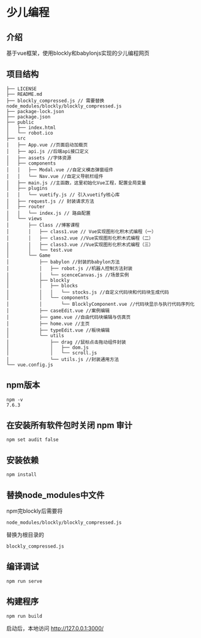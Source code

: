# 少儿编程

## 介绍
基于vue框架，使用blockly和babylonjs实现的少儿编程网页

## 项目结构

```
├── LICENSE
├── README.md
├── blockly_compressed.js // 需要替换node_modules/blockly/blockly_compressed.js
├── package-lock.json
├── package.json
├── public
│   ├── index.html
│   └── robot.ico
├── src
│   ├── App.vue //页面启动加载页
│   ├── api.js //后端api接口定义
│   ├── assets //字体资源
│   ├── components
│   │   ├── Modal.vue //自定义模态弹窗组件
│   │   └── Nav.vue //自定义导航栏组件
│   ├── main.js //主函数，这里初始化Vue工程，配置全局变量
│   ├── plugins 
│   │   └── vuetify.js // 引入vuetify核心库
│   ├── request.js // 封装请求方法
│   ├── router
│   │   └── index.js // 路由配置
│   └── views
│       ├── Class //博客课程
│       │   ├── class1.vue // Vue实现图形化积木式编程（一）
│       │   ├── class2.vue //Vue实现图形化积木式编程（二）
│       │   ├── class3.vue //Vue实现图形化积木式编程（三）
│       │   └── test.vue
│       └── Game
│           ├── babylon //封装的babylon方法
│           │   ├── robot.js //机器人控制方法封装
│           │   └── scenceCanvas.js //场景实例
│           ├── blockly
│           │   ├── blocks
│           │   │   └── stocks.js //自定义代码块和代码块生成代码
│           │   └── components
│           │       └── BlocklyComponent.vue //代码块显示与执行代码序列化
│           ├── caseEdit.vue //案例编辑
│           ├── game.vue //自由代码块编辑与仿真页
│           ├── home.vue //主页
│           ├── typeEdit.vue //板块编辑
│           └── utils
│               ├── drag //鼠标点击拖动组件封装
│               │   ├── dom.js
│               │   └── scroll.js
│               └── utils.js //封装通用方法
└── vue.config.js
```



## npm版本
```
npm -v
7.6.3
```

## 在安装所有软件包时关闭 npm 审计
```
npm set audit false
```

## 安装依赖
```
npm install
```

## 替换node_modules中文件
npm完blockly后需要将
```angular2html
node_modules/blockly/blockly_compressed.js
```
替换为根目录的
```
blockly_compressed.js
```

## 编译调试
```
npm run serve
```

## 构建程序
```
npm run build
```

启动后，本地访问 http://127.0.0.1:3000/